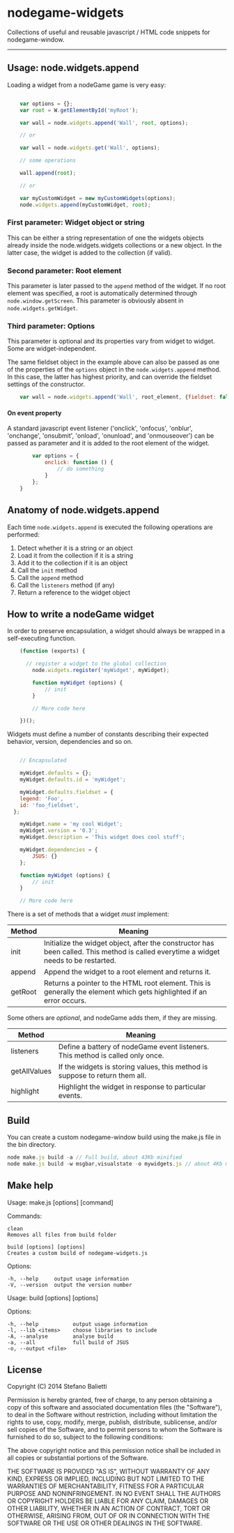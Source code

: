 # nodegame-widgets

Collections of useful and reusable javascript / HTML code snippets for nodegame-window.

---

## Usage: node.widgets.append

Loading a widget from a nodeGame game is very easy:

```js

	var options = {};
	var root = W.getElementById('myRoot');

	var wall = node.widgets.append('Wall', root, options);

	// or

	var wall = node.widgets.get('Wall', options);

	// some operations

	wall.append(root);

	// or

	var myCustomWidget = new myCustomWidgets(options);
	node.widgets.append(myCustomWidget, root);

```

### First parameter: Widget object or string

This can be either a string representation of one the widgets objects already inside the node.widgets.widgets collections or a new object. In the latter case, the widget is added to the collection (if valid).

### Second parameter: Root element

This parameter is later passed to the ```append``` method of the widget. If no root element was specified, a root is automatically determined through ```node.window.getScreen```. This parameter is obviously absent in ```node.widgets.getWidget```.

### Third parameter: Options

This parameter is optional and its properties vary from widget to widget. Some are widget-independent.

The same fieldset object in the example above can also be passed as one of the properties of the ```options``` object in the ```node.widgets.append``` method. In this case, the latter has highest priority, and can override the fieldset settings of the constructor.

```js
	var wall = node.widgets.append('Wall', root_element, {fieldset: false});
```

#### On event property

A standard javascript event listener ('onclick', 'onfocus', 'onblur', 'onchange', 'onsubmit', 'onload', 'onunload', and 'onmouseover') can be passed as parameter and it is added to the root element of the widget.

```js
		var options = {
			onclick: function () {
				// do something
			}
		};
	}
```


## Anatomy of node.widgets.append

Each time ```node.widgets.append``` is executed the following operations are performed:

1. Detect whether it is a string or an object
2. Load it from the collection if it is a string
3. Add it to the collection if it is an object
4. Call the ```init``` method
5. Call the ```append``` method
6. Call the ```listeners``` method (if any)
7. Return a reference to the widget object

## How to write a nodeGame widget

In order to preserve encapsulation, a widget should always be wrapped in a self-executing function.

```js
	(function (exports) {

	  // register a widget to the global collection
		node.widgets.register('myWidget', myWidget);

		function myWidget (options) {
	  		// init
		}

		// More code here

	})();
```

Widgets must define a number of constants describing their expected behavior, version, dependencies and so on.


```js

	// Encapsulated

	myWidget.defaults = {};
	myWidget.defaults.id = 'myWidget';

	myWidget.defaults.fieldset = {
    legend: 'Foo',
    id: 'foo_fieldset',
  };

	myWidget.name = 'my cool Widget';
	myWidget.version = '0.3';
	myWidget.description = 'This widget does cool stuff';

	myWidget.dependencies = {
		JSUS: {}
	};

	function myWidget (options) {
		// init
	}

	// More code here
```

There is a set of methods that a widget *must* implement:

|  **Method**  | **Meaning**                                                                                                                           |
| -------------| --------------------------------------------------------------------------------------------------------------------------------------|
| init         | Initialize the widget object, after the constructor has been called. This method is called everytime a widget needs to be restarted.  |
| append       | Append the widget to a root element and returns it.                                                                                   |
| getRoot      | Returns a pointer to the HTML root element. This is generally the element which gets highlighted if an error occurs.                  |


Some others are *optional*, and nodeGame adds them, if they are missing.

|  **Method**  | **Meaning**                                                                       |
| -------------| ----------------------------------------------------------------------------------|
| listeners    | Define a battery of nodeGame event listeners. This method is called only once.    |
| getAllValues | If the widgets is storing values, this method is suppose to return them all.      |
| highlight    | Highlight the widget in response to particular events.                            |


## Build

You can create a custom nodegame-window build using the make.js file in the bin directory.

```javascript
node make.js build -a // Full build, about 43Kb minified
node make.js build -w msgbar,visualstate -o mywidgets.js // about 4Kb minified
```

## Make help

  Usage: make.js [options] [command]

  Commands:

    clean
    Removes all files from build folder

    build [options] [options]
    Creates a custom build of nodegame-widgets.js

  Options:

    -h, --help     output usage information
    -V, --version  output the version number

  Usage: build [options] [options]

  Options:

    -h, --help           output usage information
    -l, --lib <items>    choose libraries to include
    -A, --analyse        analyse build
    -a, --all            full build of JSUS
    -o, --output <file>

## License

Copyright (C) 2014 Stefano Balietti

Permission is hereby granted, free of charge, to any person obtaining a copy of this software and associated documentation files (the "Software"), to deal in the Software without restriction, including without limitation the rights to use, copy, modify, merge, publish, distribute, sublicense, and/or sell copies of the Software, and to permit persons to whom the Software is furnished to do so, subject to the following conditions:

The above copyright notice and this permission notice shall be included in all copies or substantial portions of the Software.

THE SOFTWARE IS PROVIDED "AS IS", WITHOUT WARRANTY OF ANY KIND, EXPRESS OR IMPLIED, INCLUDING BUT NOT LIMITED TO THE WARRANTIES OF MERCHANTABILITY, FITNESS FOR A PARTICULAR PURPOSE AND NONINFRINGEMENT. IN NO EVENT SHALL THE AUTHORS OR COPYRIGHT HOLDERS BE LIABLE FOR ANY CLAIM, DAMAGES OR OTHER LIABILITY, WHETHER IN AN ACTION OF CONTRACT, TORT OR OTHERWISE, ARISING FROM, OUT OF OR IN CONNECTION WITH THE SOFTWARE OR THE USE OR OTHER DEALINGS IN THE SOFTWARE.

